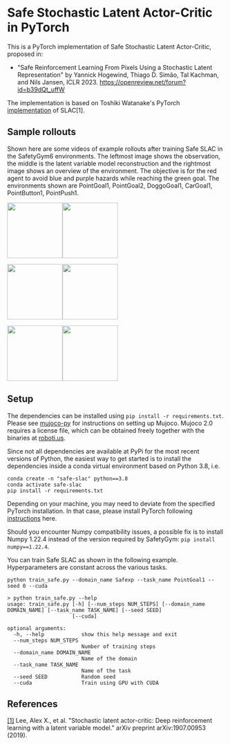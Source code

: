# Safe Stochastic Latent Actor-Critic in PyTorch
This is a PyTorch implementation of Safe Stochastic Latent Actor-Critic, proposed in:
- "Safe Reinforcement Learning From Pixels Using a Stochastic Latent Representation" by Yannick Hogewind, Thiago D. Simão, Tal Kachman, and Nils Jansen, ICLR 2023. https://openreview.net/forum?id=b39dQt_uffW

The implementation is based on Toshiki Watanake's PyTorch [implementation](https://github.com/toshikwa/slac.pytorch) of SLAC[1].

## Sample rollouts
Shown here are some videos of example rollouts after training Safe SLAC in the SafetyGym6 environments. The leftmost image shows the observation, the middle is the latent variable model reconstruction and the rightmost image shows an overview of the environment. The objective is for the red agent to avoid blue and purple hazards while reaching the green goal. The environments shown are PointGoal1, PointGoal2, DoggoGoal1, CarGoal1, PointButton1, PointPush1.

<img src="images/PointGoal1.gif" height="128"><img src="images/PointGoal2.gif" height="128">

<img src="images/DoggoGoal1.gif" height="128"><img src="images/CarGoal1.gif" height="128">

<img src="images/PointButton1.gif" height="128"><img src="images/PointPush1.gif" height="128">



## Setup
The dependencies can be installed using `pip install -r requirements.txt`. Please see [mujoco-py](https://github.com/openai/mujoco-py/tree/v2.0.2.5) for instructions on setting up Mujoco. Mujoco 2.0 requires a license file, which can be obtained freely together with the binaries at [roboti.us](https://www.roboti.us/).

Since not all dependencies are available at PyPi for the most recent versions of Python, the easiest way to get started is to install the dependencies inside a conda virtual environment based on Python 3.8, i.e.

```
conda create -n "safe-slac" python==3.8
conda activate safe-slac
pip install -r requirements.txt
```

Depending on your machine, you may need to deviate from the specified PyTorch installation. In that case, please install PyTorch following [instructions](https://pytorch.org/get-started/locally/) here.

Should you encounter Numpy compatibility issues, a possible fix is to install Numpy 1.22.4 instead of the version required by SafetyGym: `pip install numpy==1.22.4`.

You can train Safe SLAC as shown in the following example. Hyperparameters are constant across the various tasks.

```
python train_safe.py --domain_name Safexp --task_name PointGoal1 --seed 0 --cuda
```
```
> python train_safe.py --help
usage: train_safe.py [-h] [--num_steps NUM_STEPS] [--domain_name DOMAIN_NAME] [--task_name TASK_NAME] [--seed SEED]
                     [--cuda]

optional arguments:
  -h, --help            show this help message and exit
  --num_steps NUM_STEPS
                        Number of training steps
  --domain_name DOMAIN_NAME
                        Name of the domain
  --task_name TASK_NAME
                        Name of the task
  --seed SEED           Random seed
  --cuda                Train using GPU with CUDA
```

## References
[[1]](https://arxiv.org/abs/1907.00953) Lee, Alex X., et al. "Stochastic latent actor-critic: Deep reinforcement learning with a latent variable model." arXiv preprint arXiv:1907.00953 (2019).
